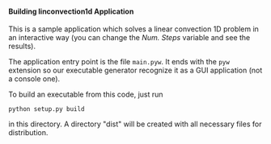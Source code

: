 #### Building linconvection1d Application

This is a sample application which solves a linear convection 1D problem in an 
interactive way (you can change the *Num. Steps* variable and see the results).

The application entry point is the file `main.pyw`. It ends with the `pyw` 
extension so our executable generator recognize it as a GUI application
(not a console one).

To build an executable from this code, just run
 
    python setup.py build

in this directory. A directory "dist" will be created with all necessary files
for distribution.
